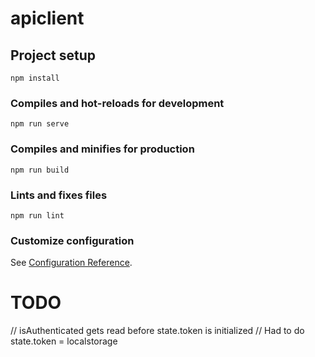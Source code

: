 # apiclient

## Project setup
```
npm install
```

### Compiles and hot-reloads for development
```
npm run serve
```

### Compiles and minifies for production
```
npm run build
```

### Lints and fixes files
```
npm run lint
```

### Customize configuration
See [Configuration Reference](https://cli.vuejs.org/config/).


# TODO

<!-- - Store modules for auth -->
<!-- - Api module for auth -->
<!-- - Usernaem in header, from local storage -->
<!-- - Auto login --- refreshing guarded page takes you to sign in -->
<!-- - Router guard, before each ## best practice for specifying public routes? ## block login page -->
  // isAuthenticated gets read before state.token is initialized
  // Had to do state.token = localstorage
<!-- - - Drf get user by username, # class userbyname retrieve api view -->

